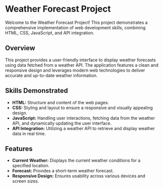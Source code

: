 # Weather Forecast Project

Welcome to the Weather Forecast Project! This project demonstrates a comprehensive implementation of web development skills, combining HTML, CSS, JavaScript, and API integration.

## Overview

This project provides a user-friendly interface to display weather forecasts using data fetched from a weather API. The application features a clean and responsive design and leverages modern web technologies to deliver accurate and up-to-date weather information.

## Skills Demonstrated

- **HTML:** Structure and content of the web pages.
- **CSS:** Styling and layout to ensure a responsive and visually appealing design.
- **JavaScript:** Handling user interactions, fetching data from the weather API, and dynamically updating the user interface.
- **API Integration:** Utilizing a weather API to retrieve and display weather data in real time.

## Features

- **Current Weather:** Displays the current weather conditions for a specified location.
- **Forecast:** Provides a short-term weather forecast.
- **Responsive Design:** Ensures usability across various devices and screen sizes.
